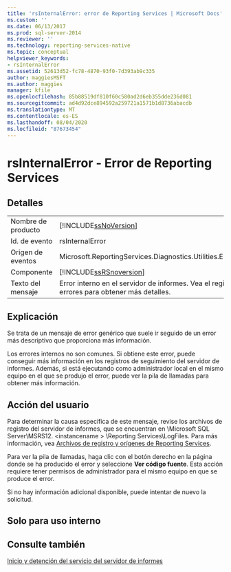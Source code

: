 ```yaml
---
title: 'rsInternalError: error de Reporting Services | Microsoft Docs'
ms.custom: ''
ms.date: 06/13/2017
ms.prod: sql-server-2014
ms.reviewer: ''
ms.technology: reporting-services-native
ms.topic: conceptual
helpviewer_keywords:
- rsInternalError
ms.assetid: 52613d52-fc78-4870-93f0-7d393ab9c335
author: maggiesMSFT
ms.author: maggies
manager: kfile
ms.openlocfilehash: 85b88519df810f60c580ad2d6eb355dde236d081
ms.sourcegitcommit: ad4d92dce894592a259721a1571b1d8736abacdb
ms.translationtype: MT
ms.contentlocale: es-ES
ms.lasthandoff: 08/04/2020
ms.locfileid: "87673454"
---
```

# <a name="rsinternalerror---reporting-services-error"></a>rsInternalError - Error de Reporting Services
    
## <a name="details"></a>Detalles  
  
|||  
|-|-|  
|Nombre de producto|[!INCLUDE[ssNoVersion](../../includes/ssnoversion-md.md)]|  
|Id. de evento|rsInternalError|  
|Origen de eventos|Microsoft.ReportingServices.Diagnostics.Utilities.ErrorStrings|  
|Componente|[!INCLUDE[ssRSnoversion](../../includes/ssrsnoversion-md.md)]|  
|Texto del mensaje|Error interno en el servidor de informes. Vea el registro de errores para obtener más detalles.|  
  
## <a name="explanation"></a>Explicación  
 Se trata de un mensaje de error genérico que suele ir seguido de un error más descriptivo que proporciona más información.  
  
 Los errores internos no son comunes. Si obtiene este error, puede conseguir más información en los registros de seguimiento del servidor de informes. Además, si está ejecutando como administrador local en el mismo equipo en el que se produjo el error, puede ver la pila de llamadas para obtener más información.  
  
## <a name="user-action"></a>Acción del usuario  
 Para determinar la causa específica de este mensaje, revise los archivos de registro del servidor de informes, que se encuentran en \Microsoft SQL Server\MSRS12. \<instancename > \Reporting Services\LogFiles. Para más información, vea [Archivos de registro y orígenes de Reporting Services](../report-server/reporting-services-log-files-and-sources.md).  
  
 Para ver la pila de llamadas, haga clic con el botón derecho en la página donde se ha producido el error y seleccione **Ver código fuente**. Esta acción requiere tener permisos de administrador para el mismo equipo en que se produce el error.  
  
 Si no hay información adicional disponible, puede intentar de nuevo la solicitud.  
  
## <a name="internal-only"></a>Solo para uso interno  
  
## <a name="see-also"></a>Consulte también  
 [Inicio y detención del servicio del servidor de informes](../report-server/start-and-stop-the-report-server-service.md)  
  
  
